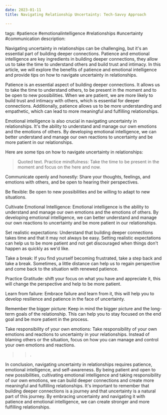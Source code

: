 ```yaml
---
date: 2023-01-11 
title: Navigating Relationship Uncertainty: Tech-Savvy Approach

---
```


tags: #patience #emotionalintelligence #relationships #uncertainty #communication
description:

Navigating uncertainty in relationships can be challenging, but it's an essential part of building deeper connections. Patience and emotional intelligence are key ingredients in building deeper connections, they allow us to take the time to understand others and build trust and intimacy. In this article, we will explore the benefits of patience and emotional intelligence and provide tips on how to navigate uncertainty in relationships.


Patience is an essential aspect of building deeper connections. It allows us to take the time to understand others, to be present in the moment and to be open to new possibilities. When we are patient, we are more likely to build trust and intimacy with others, which is essential for deeper connections. Additionally, patience allows us to be more understanding and empathetic, which can lead to more meaningful and fulfilling relationships.

Emotional intelligence is also crucial in navigating uncertainty in relationships. It's the ability to understand and manage our own emotions and the emotions of others. By developing emotional intelligence, we can better understand and manage our own reactions to uncertainty and be more patient in our relationships.

Here are some tips on how to navigate uncertainty in relationships:

	
> Quoted text.
Practice mindfulness: Take the time to be present in the moment and focus on the here and now.

Communicate openly and honestly: Share your thoughts, feelings, and emotions with others, and be open to hearing their perspectives.

Be flexible: Be open to new possibilities and be willing to adapt to new situations.

Cultivate Emotional Intelligence: Emotional intelligence is the ability to understand and manage our own emotions and the emotions of others. By developing emotional intelligence, we can better understand and manage our own reactions to uncertainty and be more patient in our relationships.

Set realistic expectations: Understand that building deeper connections takes time and that it may not always be easy. Setting realistic expectations can help us to be more patient and not get discouraged when things don't happen as quickly as we'd like.

Take a break: If you find yourself becoming frustrated, take a step back and take a break. Sometimes, a little distance can help us to regain perspective and come back to the situation with renewed patience.

Practice Gratitude: shift your focus on what you have and appreciate it, this will change the perspective and help to be more patient.

Learn from failure: Embrace failure and learn from it, this will help you to develop resilience and patience in the face of uncertainty.

Remember the bigger picture: Keep in mind the bigger picture and the long-term goals of the relationship. This can help you to stay focused on the end goal and be more patient in the process.

Take responsibility of your own emotions: Take responsibility of your own emotions and reactions to uncertainty in your relationships. Instead of blaming others or the situation, focus on how you can manage and control your own emotions and reactions.

> > .

In conclusion, navigating uncertainty in relationships requires patience, emotional intelligence, and self-awareness. By being patient and open to new possibilities, cultivating emotional intelligence and taking responsibility of our own emotions, we can build deeper connections and create more meaningful and fulfilling relationships. It's important to remember that building deeper connections is a journey and that uncertainty is a natural part of this journey. By embracing uncertainty and navigating it with patience and emotional intelligence, we can create stronger and more fulfilling relationships.
